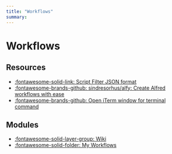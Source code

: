 ```yaml
---
title: "Workflows"
summary:
---
```


Workflows
===

Resources
---

- [:fontawesome-solid-link: Script Filter JSON
    format](https://www.alfredapp.com/help/workflows/inputs/script-filter/json/)
- [:fontawesome-brands-github: sindresorhus/alfy: Create Alfred workflows with
    ease](https://github.com/sindresorhus/alfy)
- [:fontawesome-brands-github: Open iTerm window for terminal command][1]

<!-- Links -->
[1]: https://gist.github.com/jtiala/6a82d12de43f68c8c8295d1147fd2957

Modules
---

- [:fontawesome-solid-layer-group: Wiki](wiki/index.md)
- [:fontawesome-solid-folder: My Workflows](my-workflows/index.md)
